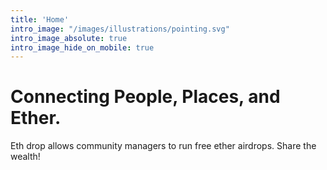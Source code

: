 ```yaml
---
title: 'Home'
intro_image: "/images/illustrations/pointing.svg"
intro_image_absolute: true
intro_image_hide_on_mobile: true
---
```


# Connecting People, Places, and Ether.

Eth drop allows community managers to run free ether airdrops. Share the wealth!
